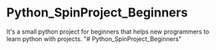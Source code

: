 # Python_SpinProject_Beginners
It's a small python project for beginners that helps new programmers to learn python with projects.
"# Python_SpinProject_Beginners" 
